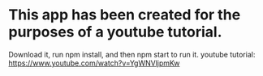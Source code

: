 # This app has been created for the purposes of a youtube tutorial. 
Download it, run npm install, and then npm start to run it.
youtube tutorial:
https://www.youtube.com/watch?v=YgWNVljpmKw
